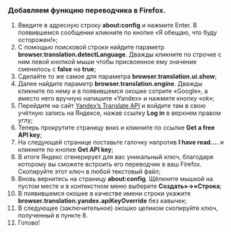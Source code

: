 ### Добавляем функцию переводчика в Firefox.
1. Введите в адресную строку **about:config** и нажмите Enter. В появившемся сообщении кликните по кнопке «Я обещаю, что буду осторожен!»;
2. С помощью поисковой строки найдите параметр **browser.translation.detectLanguage**. Дважды кликните по строчке с ним левой кнопкой мыши чтобы присвоенное ему значение сменилось с **false** на **true**;
3. Сделайте то же самое для параметра **browser.translation.ui.show**;
4. Далее найдите параметр **browser.translation.engine**. Дважды кликните по нему и в появившемся окошке сотрите «Google», а вместо него вручную напишите «Yandex» и нажмите кнопку «ok»;
5. Перейдите на сайт [Yandex’s Translate API](https://yandex.com/dev/translate/) и войдите там в свою учётную запись на Яндексе, нажав ссылку **Log in** в верхнем правом углу;
6. Теперь прокрутите страницу вниз и кликните по ссылке **Get a free API key**;
7. На следующей странице поставьте галочку напротив **I have read….** и кликните по кнопке **Get API key**;
8. В итоге Яндекс сгенерирует для вас уникальный ключ, благодаря которому вы сможете встроить его переводчик в ваш Firefox. Скопируйте этот ключ в любой текстовый файл;
9. Вновь вернитесь на страницу **about:config**. Щёлкните мышкой на пустом месте и в контекстном меню выберите **Создать»->«Строка**;
10. В появившемся окошке в качестве имени строки укажите **browser.translation.yandex.apiKeyOverride** без кавычек;
11. В следующее (заключительное) окошко целиком скопируйте ключ, полученный в пункте 8.
12. Готово!
